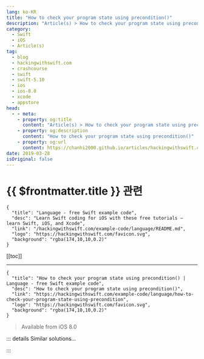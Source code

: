 ```yaml
---
lang: ko-KR
title: "How to check your program state using precondition()"
description: "Article(s) > How to check your program state using precondition()"
category:
  - Swift
  - iOS
  - Article(s)
tag: 
  - blog
  - hackingwithswift.com
  - crashcourse
  - swift
  - swift-5.10
  - ios
  - ios-8.0
  - xcode
  - appstore
head:
  - - meta:
    - property: og:title
      content: "Article(s) > How to check your program state using precondition()"
    - property: og:description
      content: "How to check your program state using precondition()"
    - property: og:url
      content: https://chanhi2000.github.io/articles/hackingwithswift.com/example-code/language/how-to-check-your-program-state-using-precondition.html
date: 2019-03-28
isOriginal: false
---
```


# {{ $frontmatter.title }} 관련

```component VPCard
{
  "title": "Language - free Swift example code",
  "desc": "Learn Swift coding for iOS with these free tutorials – learn Swift, iOS, and Xcode",
  "link": "/hackingwithswift.com/example-code/language/README.md",
  "logo": "https://hackingwithswift.com/favicon.svg",
  "background": "rgba(174,10,10,0.2)"
}
```

[[toc]]

---

```component VPCard
{
  "title": "How to check your program state using precondition() | Language - free Swift example code",
  "desc": "How to check your program state using precondition()",
  "link": "https://hackingwithswift.com/example-code/language/how-to-check-your-program-state-using-precondition",
  "logo": "https://hackingwithswift.com/favicon.svg",
  "background": "rgba(174,10,10,0.2)"
}
```

> Available from iOS 8.0

<!-- TODO: 작성 -->

<!-- 
You should already know that the `assert()` function lets you check the state of your program at runtime, and crash if things aren’t how they should be. One of the neat features of `assert()` is that it automatically gets removed when you build your app in release mode, but if you don’t want that to happen – if you want your app to crash if something is seriously wrong – then you should use the `precondition()` function instead.

`precondition()` works identically to `assert()`: give it a condition to check along with an optional message to print if the check fails. At runtime – even in release mode – Swift will run the check for you and crash if the check fails.

For example:

```swift
precondition(users.count > 0, "There must be at least one user.")
```

Whereas `assert()` should be used liberally to make sure your program is always in a sane state, `precondition()` should be used much more infrequently because it will still crash your app in release mode. That’s not always a bad thing, particularly if bad state means something is seriously corrupted, but you should definitely use it more carefully.

-->

::: details Similar solutions…

<!--
/example-code/system/how-to-run-code-when-your-app-is-terminated">How to run code when your app is terminated 
/example-code/language/how-to-force-your-program-to-crash-with-assert">How to force your program to crash with assert() 
/example-code/system/how-to-run-an-external-program-using-process">How to run an external program using Process 
/quick-start/swiftui/whats-the-difference-between-observedobject-state-and-environmentobject">What’s the difference between @ObservedObject, @State, and @EnvironmentObject? 
/example-code/uikit/how-to-localize-your-ios-app">How to localize your iOS app</a>
-->

:::

